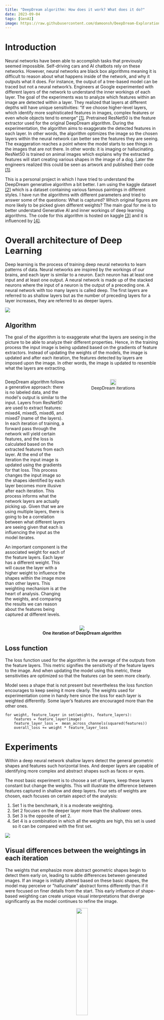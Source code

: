 ```yaml
---
title: "DeepDream algorithm: How does it work? What does it do?"
date: 2023-09-04
tags: [GenAI]
image: https://raw.githubusercontent.com/damoonsh/DeepDream-Exploration/main/images/overall_arch.png
---
```


# Introduction

Neural networks have been able to accomplish tasks that previously seemed impossible. Self-driving cars and AI chatbots rely on these networks. However, neural networks are black box algorithms meaning it is difficult to reason about what happens inside of the network, and why it outputs what it does. For instance, the output of a tree-based model can be traced but not a neural network’s. Engineers at Google experimented with different layers of the network to understand the inner workings of each layer. The goal of the experiments was to analyze which features within an image are detected within a layer. They realized that layers at different depths will have unique sensitivities: “If we choose higher-level layers, which identify more sophisticated features in images, complex features or even whole objects tend to emerge” <a href='#ref-1'>[1]</a>. Pretrained ResNet50 is the feature extractor used for the original DeepDream algorithm. During the experimentation, the algorithm aims to exaggerate the detected features in each layer. In other words, the algorithm optimizes the image so the chosen layers within the neural network can better see the features they are seeing. The exaggeration reaches a point where the model starts to see things in the images that are not there. In other words: it is imaging or hallucinating. ResNet50 is trained on animal images which explains why the extracted features will start creating various shapes in the image of a dog. Later the engineers realized this could be seen as artwork and published their code <a href='#ref-1'>[1]</a>.

This is a personal project in which I have tried to understand the DeepDream generative algorithm a bit better. I am using the kaggle dataset <a href='#ref-2'>[2]</a> which is a dataset containing various famous paintings in different styles. I have run the algorithms with different parameters and tried to answer some of the questions: What is captured? Which original figures are more likely to be picked given different weights? The main goal for me is to better understand Generative AI and inner workings of deep learning algorithms. The code for this algorithm is hosted on kaggle <a href='#ref-3'>[3]</a> and it is influenced by <a href='#ref-4'>[4]</a>.

# Overall architecture of Deep Learning

Deep learning is the process of training deep neural networks to learn patterns of data. Neural networks are inspired by the workings of our brains, and each layer is similar to a neuron. Each neuron has at least one input and at least one output. A neural network is made up of the stacked neurons where the input of a neuron is the output of a preceding one. A neural network with too many layers is called deep. The first layers are referred to as shallow layers but as the number of preceding layers for a layer increases, they are referred to as deeper layers.

<img src='https://raw.githubusercontent.com/damoonsh/DeepDream-Exploration/main/images/overall_arch.png'/>

## Algorithm

The goal of the algorithm is to exaggerate what the layers are seeing in the picture to be able to analyze their different properties. Hence, in the training process the input image is being updated based on the gradients of feature extractors. Instead of updating the weights of the models, the image is updated and after each iteration, the features detected by layers are imposed upon the image. In other words, the image is updated to resemble what the layers are extracting.

<div style="display: flex; flex-wrap: wrap; align-items: flex-start;">
  <div style="flex: 1;">
    <p> DeepDream algorithm follows a generative approach: there is no labeled data, and the model's output is similar to the input. Layers from ResNet50 are used to extract features: mixed4, mixed5, mixed6, and mixed7 (name of the layers). In each iteration of training, a forward pass through the network will yield certain features, and the loss is calculated based on the extracted features from each layer. At the end of the iteration the input image is updated using the gradients for that loss. This process changes the input image so the shapes identified by each layer becomes more illusive after each iteration. This process informs what the network layers are actually picking up. Given that we are using multiple layers, there is going to be a correlation between what different layers are seeing given that each is influencing the input as the model iterates.</p>

<p> An important component is the associated weight for each of the feature layers. Each layer has a different weight. This will cause the layer with a higher weight to influence the shapes within the image more than other layers. This weighting mechanism is at the heart of analysis. Changing the weights, and comparing the results we can reason about the features being captured at different levels.  </p>

  </div>
  <div style="flex: 1; min-width: 300px;">
    <figure style="text-align: center;">
      <img src='https://github.com/damoonsh/DeepDream-Exploration/blob/main/gifs/IM_2_W1_S.gif?raw=true' style='width: auto; height: 30%; '/>
      <figcaption>DeepDream iterations </figcaption>
    </figure>
  </div>
</div>

<div style="flex: 1; min-width: 300px;">
    <figure style="text-align: center;">
<img src='https://raw.githubusercontent.com/damoonsh/DeepDream-Exploration/main/images/algorithm.png'/>
<figcaption> <b> One iteration of DeepDream algorithm </b> </figcaption>
</figure>
  </div>
  
## Loss function
The loss function used for the algorithm is the average of the outputs from the feature layers. This metric signifies the sensitivity of the feature layers to the image. And when updating the model using this metric, these sensitivities are optimized so that the features can be seen more clearly.

Model sees a shape that is not present but nevertheless the loss function encourages to keep seeing it more clearly. The weights used for experimentation come in handy here since the loss for each layer is weighted differently. Some layer’s features are encouraged more than the other ones.

```
for weight, feature_layer in set(weights, feature_layers):
    features = feature_layer(image)
	feature_layer_loss =  mean_across_channels(squared(features))
	overall_loss += weight * feature_layer_loss
```

# Experiments

Within a deep neural network shallow layers detect the general geometric shapes and features such horizontal lines. And deeper layers are capable of identifying more complex and abstract shapes such as faces or eyes.

The most basic experiment is to choose a set of layers, keep these layers constant but change the weights.
This will illustrate the difference between features captured in shallow and deep layers.
Four sets of weights are chosen, each focuses on certain aspect of the analysis:

1. Set 1 is the benchmark, it is a moderate weighting.
2. Set 2 focuses on the deeper layer more than the shallower ones.
3. Set 3 is the opposite of set 2.
4. Set 4 is a combination in which all the weights are high, this set is used so it can be compared with the first set.

<img src='https://raw.githubusercontent.com/damoonsh/DeepDream-Exploration/main/images/weight_table.png'/>

## Visual differences between the weightings in each iteration

The weights that emphasize more abstract geometric shapes begin to detect them early on, leading to subtle differences between generated images. If an image is initially altered based on these basic shapes, the model may perceive or "hallucinate" abstract forms differently than if it were focused on finer details from the start. This early influence of shape-based weighting can create unique visual interpretations that diverge significantly as the model continues to refine the image.

<div style="flex: 1; min-width: 300px;">
    <figure style="text-align: center;">
      <img src='https://github.com/damoonsh/DeepDream-Exploration/blob/main/gifs/IM_2_W_all.gif?raw=true' style='width: auto; height: 30%; '/>
      <figcaption> Iterations for each set of weights </figcaption>
    </figure>
  </div>

# Similar effects across different images
DeepDream algorithm is using ResNet which is trained on pictures of dogs and cats. The algorithm optimizes the image in a way that transforms the shapes to what the ResNet layers perceive the image to contain. At each iteration certain features in the image are changed to look more like what ResNet is trained on. As an example: a plain part of the image such as sky will tend to become more distorted as the model progresses. I believe this happens because shallow layers are sensitive to subtle color changes and strokes. These subtleties will be sharpened to show the gap and it looks as if the model is on a drug and can see the sky properly. The difference between this part of the image is mostly similar across different weightings given that there is not much in that part of the image.


<div style="flex: 1; min-width: 300px;">
    <figure style="text-align: center;">
<img src='https://raw.githubusercontent.com/damoonsh/DeepDream-Exploration/main/images/subtle_similarities.jpg'/>
<figcaption> <b> Demonstrating the effect of shallow layers on the pain colours and strokes of paintings. (The transformation is based on the first set of weights) </b> </figcaption>
</figure>
  </div>

# Comparing weightings

Figure below shows the difference the weighting of the layers causes. When the deeper layers have a higher weight, the model tries to see abstract features from the first iteration. This will cause the output to mainly pick up strokes and distort those (Set 2). Whereas a good balance of shallow and deep layers produces an image where the shapes are gradually turned into face and eye of a dog, in set 1, the colors changes are depicted similar to dog ears and the top of the hair, multiple eyes are hallucinated. In Set 3, there are only eyes present within the picture but not face structure or ears, this shows that when the focus is only on shallow layers, only basic features are detected and in turn imagined. Whereas other sets create a full facial structure.
In the image, only one eye is painted but all the models are imaging the other eye and what it might look like. This is very interesting given that this behavior is similar to the outputs of diffusion models.

<div style="flex: 1; min-width: 300px;">
    <figure style="text-align: center;">
<img src='https://raw.githubusercontent.com/damoonsh/DeepDream-Exploration/main/images/comparing_weights.png'/>
<figcaption> <b> Effect of different weightings </b> </figcaption>
</figure>
  </div>

# Possible applications

If we have a small dataset, and want to augment data, can we utilize the model's ability to hallucinate to generate data with positive class? For the leaf disease prediction: what if the benign images were given to the model so that it could hallucinate the diseased versions of them?

It is adding dogs to images, why can it not add other things and be used for the augmentation process.

There are certain fields where the size of good quality data is small and makes it difficult to provide deep learning solutions. Medical field is one of these fields. Given a large amount of CT scans, a deep model will get a better accuracy however due to various logistic reasons, CT scan datasets are not as large to yield high results. Now what if the generative AI similar to deep dream could hallucinate and imagine what a normal CT scan would look like if there was a tumor present? It is seeing dogs where there are no dogs, in theory it could see a tumor in a benign CT scan. But again the problem is that the feature extractor base of the model should be trained on a large dataset of tumors to be able to imagine it, and as mentioned: the datasets in this field are not large enough.

# References

1. <a id='ref-1'>https://ai.googleblog.com/2015/06/inceptionism-going-deeper-into-neural.html</a>
2. <a id='ref-2'>https://www.kaggle.com/datasets/ikarus777/best-artworks-of-all-time</a>
3. <a id='ref-3'>https://www.kaggle.com/code/damoonshahhosseini/dlwp-12-2 </a>
4. <a id='ref-4'>https://github.com/fchollet/deep-learning-with-python-notebooks/blob/master/chapter12_part02_deep-dream.ipynb</a>
